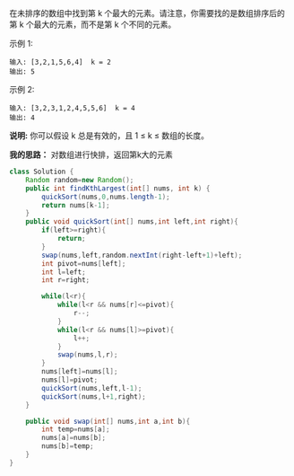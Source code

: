 在未排序的数组中找到第 k 个最大的元素。请注意，你需要找的是数组排序后的第 k 个最大的元素，而不是第 k 个不同的元素。

示例 1:

```
输入: [3,2,1,5,6,4]  k = 2
输出: 5
```

示例 2:

```
输入: [3,2,3,1,2,4,5,5,6]  k = 4
输出: 4
```

**说明:**
你可以假设 k 总是有效的，且 1 ≤ k ≤ 数组的长度。

**我的思路：**
对数组进行快排，返回第k大的元素

```java
class Solution {
    Random random=new Random();
    public int findKthLargest(int[] nums, int k) {
        quickSort(nums,0,nums.length-1);
        return nums[k-1];
    }
    public void quickSort(int[] nums,int left,int right){
        if(left>=right){
            return;
        }
        swap(nums,left,random.nextInt(right-left+1)+left);
        int pivot=nums[left];
        int l=left;
        int r=right;

        while(l<r){
            while(l<r && nums[r]<=pivot){
                r--;
            }
            while(l<r && nums[l]>=pivot){
                l++;
            }
            swap(nums,l,r);
        }
        nums[left]=nums[l];
        nums[l]=pivot;
        quickSort(nums,left,l-1);
        quickSort(nums,l+1,right);
    }

    public void swap(int[] nums,int a,int b){
        int temp=nums[a];
        nums[a]=nums[b];
        nums[b]=temp;
    }
}
```

